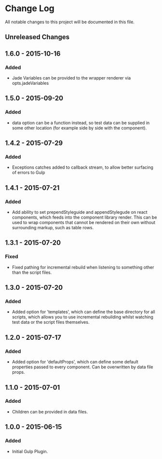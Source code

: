 # Change Log

All notable changes to this project will be documented in this file.

## Unreleased Changes

## 1.6.0 - 2015-10-16
### Added
- Jade Variables can be provided to the wrapper renderer via opts.jadeVariables

## 1.5.0 - 2015-09-20
### Added
- data option can be a function instead, so test data can be supplied in some
  other location (for example side by side with the component).

## 1.4.2 - 2015-07-29
### Added
- Exceptions catches added to callback stream, to allow better surfacing of
  errors to Gulp

## 1.4.1 - 2015-07-21
### Added
- Add ability to set prependStyleguide and appendStylegude on react components,
  which feeds into the component library render. This can be used to wrap
  components that cannot be rendered on their own without surrounding markup,
  such as table rows.

## 1.3.1 - 2015-07-20
### Fixed
- Fixed pathing for incremental rebuild when listening to something other than
  the script files.

## 1.3.0 - 2015-07-20
### Added
- Added option for 'templates', which can define the base directory for all
  scripts, which allows you to use incremental rebuilding whilst watching
  test data or the script files themselves.

## 1.2.0 - 2015-07-17
### Added
- Added option for 'defaultProps', which can define some default properties
  passed to every component. Can be overwritten by data file props.

## 1.1.0 - 2015-07-01
### Added
- Children can be provided in data files.

## 1.0.0 - 2015-06-15
### Added
- Initial Gulp Plugin.
